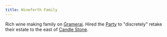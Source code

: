 ```yaml
---
title: Wineforth Family
---
```


Rich wine making family on [Gramerai](../Locations/Cloud%20Sea/Shards/Gramerai/Gramerai.md). Hired the [Party](../People/Party/Party.md) to "discretely" retake their estate to the east of [Candle Stone](../Locations/Cloud%20Sea/Shards/Gramerai/Candle%20Stone/Candle%20Stone.md).
